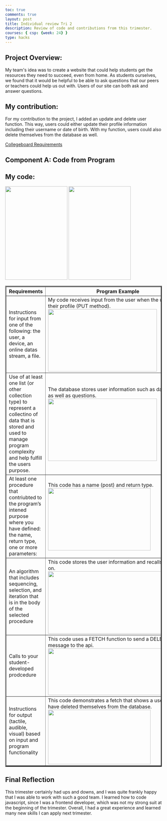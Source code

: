 ```yaml
---
toc: true
comments: true
layout: post
title: Individual review Tri 2
description: Review of code and contributions from this trimester.
courses: { csp: {week: 24} }
type: hacks
---
```


## Project Overview:
My team's idea was to create a website that could help students get the resources they need to succeed, even from home. As students ourselves, we found that it would be helpful to be able to ask questions that our peers or teachers could help us out with. Users of our site can both ask and answer questions.

## My contribution:
For my contribution to the project, I added an update and delete user function. This way, users could either update their profile information including their username or date of birth. With my function, users could also delete themselves from the database as well.

[Collegeboard Requirements](https://apcentral.collegeboard.org/media/pdf/ap-csp-student-task-directions.pdf)

## Component A: Code from Program

## My code:
<img src="https://AidanDelgado2.github.io/student2/images/My code segment 1.png" height="300" width="200">
<img src="https://AidanDelgado2.github.io/student2/images/My code segment 2.png" height="300" width="200">

<body>

<table border="3">
    <tr>
        <th>Requirements</th>
        <th>Program Example</th>
    </tr>
    <tr>
        <td>Instructions for input from one of the following: the user, a device, an online datas stream, a file.</td>
        <td>My code receives input from the user when the user edits their profile (PUT method). 
        <img src="https://AidanDelgado2.github.io/student2/images/Collegeboard_Requirement1.png" height="200" width="350"></td>
    </tr>
    <tr>
        <td>Use of at least one list (or other collection type) to represent a collectino of data that is stored and used to manage program complexity and help fulfill the users purpose.</td>
        <td>The database stores user information such as date of birth, as well as questions. 
        <img src="https://AidanDelgado2.github.io/student2/images/Collegeboard_Requirement2.png" height="200" width="350"></td>
    </tr>
    <tr>
        <td>At least one procedure that contriubted to the program’s intened purpose where you have defined: the name, return type, one or more parameters:</td>
        <td>This code has a name (post) and return type. 
        <img src="https://AidanDelgado2.github.io/student2/images/Collegeboard_Requirement7.png" height="200" width="330"></td>
    </tr>
    <tr>
        <td>An algorithm that includes sequencing, selection, and iteration that is in the body of the selected procedure</td>
        <td>This code stores the user information and recalls it for later on. 
        <img src="https://AidanDelgado2.github.io/student2/images/Collegeboard_Requirement4.png" height="200" width="450"></td>
    </tr>
    <tr>
        <td>Calls to your student-developed prodcedure</td>
        <td>This code uses a FETCH function to send a DELETE message to the api. 
        <img src="https://AidanDelgado2.github.io/student2/images/Collegeboard_Requirement5.png" height="150" width="375"></td>
    </tr>
    <tr>
        <td>Instructions for output (tactile, audible, visual) based on input and program functionality</td>
        <td>This code demonstrates a fetch that shows a user that they have deleted themselves from the database. 
        <img src="https://AidanDelgado2.github.io/student2/images/Collegeboard_Requirement6.png" height="175" width="330"></td>
    </tr>
</table>

</body>

## Final Reflection
This trimester certainly had ups and downs, and I was quite frankly happy that I was able to work with such a good team. I learned how to code javascript, since I was a frontend developer, which was not my strong suit at the beginning of the trimester. Overall, I had a great experience and learned many new skills I can apply next trimester.